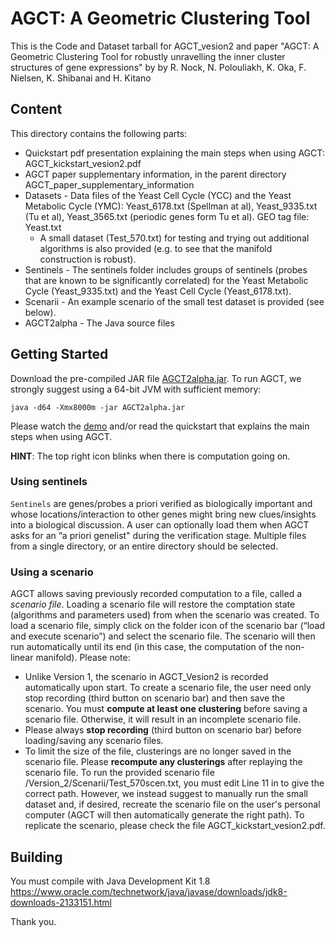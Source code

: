 ﻿# AGCT: A Geometric Clustering Tool
This is the Code and Dataset tarball for AGCT_vesion2 and paper  "AGCT: A Geometric Clustering Tool for robustly unravelling the inner cluster structures of gene expressions" by by R. Nock, N. Polouliakh, K. Oka, F. Nielsen, K. Shibanai and H. Kitano

## Content
This directory contains the following parts:
* Quickstart pdf presentation explaining the main steps when using AGCT: AGCT_kickstart_vesion2.pdf  
* AGCT paper supplementary information, in the parent directory AGCT_paper_supplementary_information  
* Datasets - Data files of the Yeast Cell Cycle (YCC) and the Yeast Metabolic Cycle (YMC): Yeast_6178.txt (Spellman at al), Yeast_9335.txt (Tu et al), Yeast_3565.txt (periodic genes form Tu et al). GEO tag file: Yeast.txt 
  - A small dataset (Test_570.txt) for testing and trying out additional algorithms is also provided (e.g. to see that the manifold construction is robust). 
* Sentinels - The sentinels folder includes groups of sentinels (probes that are known to be significantly correlated) for the Yeast Metabolic Cycle  (Yeast_9335.txt) and the Yeast Cell Cycle (Yeast_6178.txt).
* Scenarii - An example scenario  of the small test dataset is provided (see below).
* AGCT2alpha - The Java source files

## Getting Started
Download the pre-compiled JAR file [AGCT2alpha.jar](https://github.com/agct2018/agct/releases/download/v2.0/AGCT2alpha.jar). To run AGCT, we strongly suggest using a 64-bit JVM with sufficient memory:
```
java -d64 -Xmx8000m -jar AGCT2alpha.jar
```
Please watch the [demo](https://youtu.be/NoCLfP3t1sM) and/or read the quickstart that explains the main steps when using AGCT.

**HINT**: The top right icon blinks when there is computation going on.

### Using sentinels
 `Sentinels` are genes/probes a priori verified as biologically important and whose locations/interaction to other genes might bring new clues/insights into a biological discussion. A user can optionally load them when AGCT asks for an “a priori genelist" during the verification stage. Multiple files from a single directory, or an entire directory should be selected.

### Using a scenario
AGCT allows saving previously recorded computation to a file, called a *scenario file*. Loading a scenario file will restore the comptation state (algorithms and parameters used) from when the scenario was created. To load a scenario file, simply click on the folder icon of the scenario bar (“load and execute scenario”) and select the scenario file. The scenario will then run automatically until its end (in this case, the computation of the non-linear manifold).
Please note:
 * Unlike Version 1, the scenario in AGCT_Vesion2 is recorded automatically upon start. To create a scenario file, the user need only stop recording (third button on scenario bar) and then save the scenario. You must **compute at least one clustering** before saving a scenario file. Otherwise, it will result in an incomplete scenario file.
 * Please always **stop recording** (third button on scenario bar) before loading/saving any scenario files.
 * To limit the size of the file, clusterings are no longer saved in the scenario file. Please **recompute any clusterings** after replaying the scenario file.
To run the provided scenario file /Version_2/Scenarii/Test_570scen.txt, you must edit Line 11 in to give the correct path. However, we instead suggest to manually run the small dataset and, if desired, recreate the scenario file on the user's personal computer (AGCT will then automatically generate the right path). To replicate the scenario, please check the file AGCT_kickstart_vesion2.pdf.

## Building
You must compile with Java Development Kit 1.8 https://www.oracle.com/technetwork/java/javase/downloads/jdk8-downloads-2133151.html 

Thank you.



